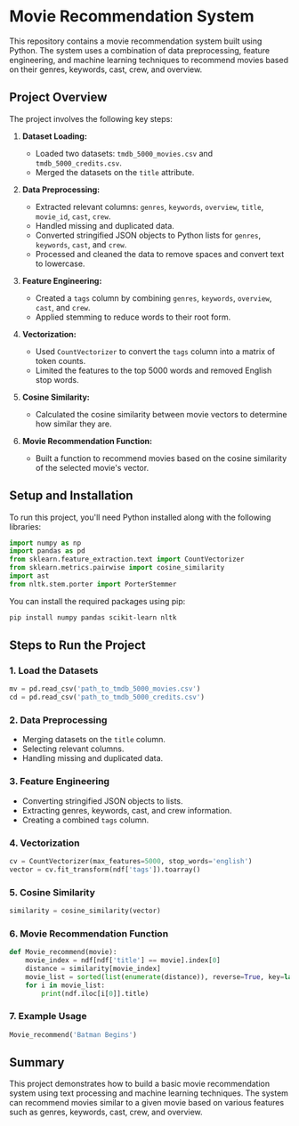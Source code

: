 # Movie Recommendation System


This repository contains a movie recommendation system built using Python. The system uses a combination of data preprocessing, feature engineering, and machine learning techniques to recommend movies based on their genres, keywords, cast, crew, and overview.

## Project Overview

The project involves the following key steps:

1. **Dataset Loading:**
   - Loaded two datasets: `tmdb_5000_movies.csv` and `tmdb_5000_credits.csv`.
   - Merged the datasets on the `title` attribute.

2. **Data Preprocessing:**
   - Extracted relevant columns: `genres`, `keywords`, `overview`, `title`, `movie_id`, `cast`, `crew`.
   - Handled missing and duplicated data.
   - Converted stringified JSON objects to Python lists for `genres`, `keywords`, `cast`, and `crew`.
   - Processed and cleaned the data to remove spaces and convert text to lowercase.

3. **Feature Engineering:**
   - Created a `tags` column by combining `genres`, `keywords`, `overview`, `cast`, and `crew`.
   - Applied stemming to reduce words to their root form.

4. **Vectorization:**
   - Used `CountVectorizer` to convert the `tags` column into a matrix of token counts.
   - Limited the features to the top 5000 words and removed English stop words.

5. **Cosine Similarity:**
   - Calculated the cosine similarity between movie vectors to determine how similar they are.

6. **Movie Recommendation Function:**
   - Built a function to recommend movies based on the cosine similarity of the selected movie's vector.

## Setup and Installation

To run this project, you'll need Python installed along with the following libraries:

```python
import numpy as np
import pandas as pd
from sklearn.feature_extraction.text import CountVectorizer
from sklearn.metrics.pairwise import cosine_similarity
import ast
from nltk.stem.porter import PorterStemmer
```

You can install the required packages using pip:

```bash
pip install numpy pandas scikit-learn nltk
```

## Steps to Run the Project

### 1. Load the Datasets
```python
mv = pd.read_csv('path_to_tmdb_5000_movies.csv')
cd = pd.read_csv('path_to_tmdb_5000_credits.csv')
```

### 2. Data Preprocessing
- Merging datasets on the `title` column.
- Selecting relevant columns.
- Handling missing and duplicated data.

### 3. Feature Engineering
- Converting stringified JSON objects to lists.
- Extracting genres, keywords, cast, and crew information.
- Creating a combined `tags` column.

### 4. Vectorization
```python
cv = CountVectorizer(max_features=5000, stop_words='english')
vector = cv.fit_transform(ndf['tags']).toarray()
```

### 5. Cosine Similarity
```python
similarity = cosine_similarity(vector)
```

### 6. Movie Recommendation Function
```python
def Movie_recommend(movie):
    movie_index = ndf[ndf['title'] == movie].index[0]
    distance = similarity[movie_index]
    movie_list = sorted(list(enumerate(distance)), reverse=True, key=lambda x: x[1])[1:11]
    for i in movie_list:
        print(ndf.iloc[i[0]].title)
```

### 7. Example Usage
```python
Movie_recommend('Batman Begins')
```

## Summary

This project demonstrates how to build a basic movie recommendation system using text processing and machine learning techniques. The system can recommend movies similar to a given movie based on various features such as genres, keywords, cast, crew, and overview.
